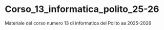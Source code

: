 # Corso_13_informatica_polito_25-26
Materiale del corso numero 13 di informatica del Polito aa 2025-2026

